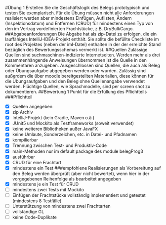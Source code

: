 #Übung 1
Erstellen Sie die Geschäftslogik des Belegs prototypisch und testen Sie exemplarisch. Für die Übung müssen nicht alle Anforderungen realisiert werden aber mindestens Einfügen, Auflisten, Ändern (Inspektionsdatum) und Entfernen (CRUD) für mindestens einen Typ von den im Vertrag vordefinierten Frachtstücke, z.B. DryBulkCargo.
##Abgabeanforderungen
Die Abgabe hat als zip-Datei zu erfolgen, die ein lauffähiges IntelliJ-IDEA-Projekt enthält. Sie sollte die befüllte Checkliste im root des Projektes (neben der iml-Datei) enthalten in der der erreichte Stand bezüglich des Bewertungsschemas vermerkt ist.
##Quellen
Zulässige Quellen sind suchmaschinen-indizierte Internetseiten. Werden mehr als drei zusammenhängende Anweisungen übernommen ist die Quelle in den Kommentaren anzugeben. Ausgeschlossen sind Quellen, die auch als Beleg oder Übungsaufgabe abgegeben werden oder wurden. Zulässig sind außerdem die über moodle bereitgestellten Materialien, diese können für die Übungsaufgaben und den Beleg ohne Quellenangabe verwendet werden.
Flüchtige Quellen, wie Sprachmodelle, sind per screen shot zu dokumentieren.
##Bewertung
1 Punkt für die Erfüllung des Pflichtteils
###Pflichtteil
- [x] Quellen angegeben
- [x] zip Archiv
- [x] IntelliJ-Projekt (kein Gradle, Maven o.ä.)
- [x] JUnit5 und Mockito als Testframeworks (soweit verwendet)
- [x] keine weiteren Bibliotheken außer JavaFX
- [x] keine Umlaute, Sonderzeichen, etc. in Datei- und Pfadnamen
- [x] kompilierbar
- [x] Trennung zwischen Test- und Produktiv-Code
- [x] main-Methoden nur im default package des module belegProg3
- [x] ausführbar
- [x] CRUD für eine Frachtart
- [x] mindestens ein Test
###empfohlene Realisierungen als Vorbereitung auf den Beleg
werden überprüft (aber nicht bewertet), wenn hier in der vorgegebenen Reihenfolge als bearbeitet angegeben
- [x] mindestens je ein Test für CRUD
- [ ] mindestens zwei Tests mit Mockito
- [ ] Einfügen der Frachtstücke vollständig implementiert und getestet (mindestens 8 Testfälle)
- [ ] Unterstützung von mindestens zwei Frachtarten
- [ ] vollständige GL
- [ ] keine Code-Duplikate
